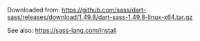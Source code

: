 Downloaded from:
https://github.com/sass/dart-sass/releases/download/1.49.8/dart-sass-1.49.8-linux-x64.tar.gz

See also:
https://sass-lang.com/install
